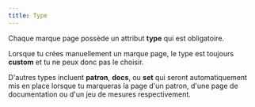 ```yaml
---
title: Type
---
```


Chaque marque page possède un attribut **type** qui est obligatoire.

Lorsque tu crées manuellement un marque page, le type est toujours **custom** et tu ne peux donc pas le choisir.

D'autres types incluent **patron**, **docs**, ou **set** qui seront automatiquement mis en place lorsque tu marqueras la page d'un patron, d'une page de documentation ou d'un jeu de mesures respectivement.

